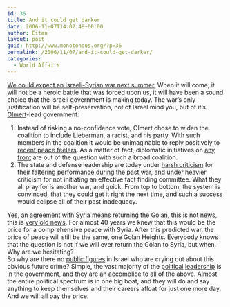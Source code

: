 ```yaml
---
id: 36
title: And it could get darker
date: 2006-11-07T14:02:48+00:00
author: Eitan
layout: post
guid: http://www.monotonous.org/?p=36
permalink: /2006/11/07/and-it-could-get-darker/
categories:
  - World Affairs
---
```

[We could expect an Israeli-Syrian war next summer.](http://www.haaretz.com/hasen/pages/ShArtVty.jhtml?sw=syria&itemNo=784053) When it will come, it will not be a heroic battle that was forced upon us, it will have been a sound choice that the Israeli government is making today. The war&#8217;s only justification will be self-preservation, not of Israel mind you, but of it&#8217;s [Olmert](http://en.wikipedia.org/wiki/Olmert)-lead government:

  1. Instead of risking a no-confidence vote, Olmert chose to widen the coalition to include Lieberman, a racist, and his party. With such members in the coalition it would be unimaginable to reply positively to [recent peace feelers](http://www.boston.com/news/world/europe/articles/2006/11/07/syria_ready_for_peace_talks_with_israel/?p1=MEWell_Pos5). As a matter of fact, diplomatic initiatives on [any](http://en.wikipedia.org/wiki/Israel-Palestinian_conflict_%28Current%29) [front](http://en.wikipedia.org/wiki/Iran%27s_nuclear_programme) are out of the question with such a broad coalition. 
  2. The state and defense leadership are today under [harsh criticism](http://en.wikipedia.org/wiki/2006_Israeli_reserve_soldiers%27_protest) for their faltering performance during the past war, and under heavier criticism for not initiating an effective fact finding committee. What they all pray for is another war, and quick. From top to bottom, the system is convinced, that they could get it right the next time, and such a success would eclipse all of their past inadequacy.

Yes, an [agreement with Syria](http://en.wikipedia.org/wiki/Foreign_relations_of_Syria#Arab-Israeli_Relations) means returning the [Golan](http://en.wikipedia.org/wiki/Golan_Heights), this is not news, this is [very old news](http://en.wikipedia.org/wiki/UN_Security_Council_Resolution_242). For almost 40 years we knew that this would be the price for a comprehensive peace with Syria. After this predicted war, the price of peace will still be the same, one Golan Heights. Everybody knows that the question is not if we will ever return the Golan to Syria, but when. Why are we hesitating?  
So why are there no [public figures](http://en.wikipedia.org/wiki/Amir_Peretz) in Israel who are crying out about this obvious future crime? Simple, the vast majority of the [political](http://en.wikipedia.org/wiki/Yitzhak_Herzog) [leadership](http://en.wikipedia.org/wiki/Yuli_Tamir) is in the government, and they are an accomplice to all of the above. Almost the entire political spectrum is in one big boat, and they will do and say anything to keep themselves and their careers afloat for just one more day.  
And we will all pay the price.